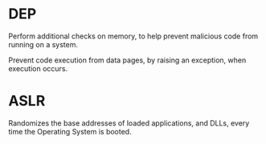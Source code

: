 # DEP


Perform additional checks on memory, to help prevent malicious code from running on a system.

Prevent code execution from data pages, by raising an exception, when execution occurs.

# ASLR

Randomizes the base addresses of loaded applications, and DLLs, every time the Operating System is booted.
